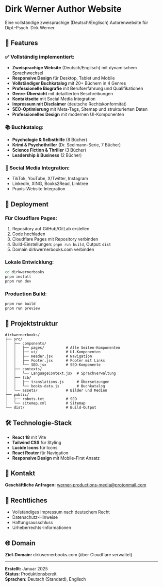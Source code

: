 # Dirk Werner Author Website

Eine vollständige zweisprachige (Deutsch/Englisch) Autorenwebsite für Dipl.-Psych. Dirk Werner.

## 🌟 Features

### ✅ Vollständig implementiert:
- **Zweisprachige Website** (Deutsch/Englisch) mit dynamischem Sprachwechsel
- **Responsive Design** für Desktop, Tablet und Mobile
- **Vollständiger Buchkatalog** mit 20+ Büchern in 4 Genres
- **Professionelle Biografie** mit Berufserfahrung und Qualifikationen
- **Genre-Übersicht** mit detaillierten Beschreibungen
- **Kontaktseite** mit Social Media Integration
- **Impressum mit Disclaimer** (deutsche Rechtskonformität)
- **SEO-Optimierung** mit Meta-Tags, Sitemap und strukturierten Daten
- **Professionelles Design** mit modernen UI-Komponenten

### 📚 Buchkatalog:
- **Psychologie & Selbsthilfe** (8 Bücher)
- **Krimi & Psychothriller** (Dr. Seelmann-Serie, 7 Bücher)
- **Science Fiction & Thriller** (3 Bücher)
- **Leadership & Business** (2 Bücher)

### 🔗 Social Media Integration:
- TikTok, YouTube, X/Twitter, Instagram
- LinkedIn, XING, Books2Read, Linktree
- Praxis-Website Integration

## 🚀 Deployment

### Für Cloudflare Pages:
1. Repository auf GitHub/GitLab erstellen
2. Code hochladen
3. Cloudflare Pages mit Repository verbinden
4. Build-Einstellungen: `pnpm run build`, Output: `dist`
5. Domain dirkwernerbooks.com verbinden

### Lokale Entwicklung:
```bash
cd dirkwernerbooks
pnpm install
pnpm run dev
```

### Production Build:
```bash
pnpm run build
pnpm run preview
```

## 📁 Projektstruktur

```
dirkwernerbooks/
├── src/
│   ├── components/
│   │   ├── pages/          # Alle Seiten-Komponenten
│   │   ├── ui/             # UI-Komponenten
│   │   ├── Header.jsx      # Navigation
│   │   ├── Footer.jsx      # Footer mit Links
│   │   └── SEO.jsx         # SEO-Komponente
│   ├── contexts/
│   │   └── LanguageContext.jsx  # Sprachverwaltung
│   ├── lib/
│   │   ├── translations.js      # Übersetzungen
│   │   └── books-data.js        # Buchkatalog
│   └── assets/             # Bilder und Medien
├── public/
│   ├── robots.txt          # SEO
│   └── sitemap.xml         # Sitemap
└── dist/                   # Build-Output
```

## 🛠 Technologie-Stack

- **React 18** mit Vite
- **Tailwind CSS** für Styling
- **Lucide Icons** für Icons
- **React Router** für Navigation
- **Responsive Design** mit Mobile-First Ansatz

## 📧 Kontakt

**Geschäftliche Anfragen:** werner-productions-media@protonmail.com

## 📄 Rechtliches

- Vollständiges Impressum nach deutschem Recht
- Datenschutz-Hinweise
- Haftungsausschluss
- Urheberrechts-Informationen

## 🌐 Domain

**Ziel-Domain:** dirkwernerbooks.com (über Cloudflare verwaltet)

---

**Erstellt:** Januar 2025  
**Status:** Produktionsbereit  
**Sprachen:** Deutsch (Standard), Englisch

